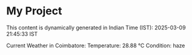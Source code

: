 # My Project

This content is dynamically generated in Indian Time (IST): 2025-03-09 21:45:33 IST


Current Weather in Coimbatore:
Temperature: 28.88 °C
Condition: haze

